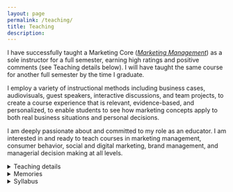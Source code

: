 ```yaml
---
layout: page
permalink: /teaching/
title: Teaching
description:
---
```


I have successfully taught a Marketing Core (<i><a class="page-link" href="https://classes.cornell.edu/browse/roster/SP23/class/NCC/5530">Marketing Management</a></i>) as a sole instructor for a full semester, earning high ratings and positive comments (see Teaching details below). I will  have taught the same course for another full semester by the time I graduate. 

I employ a variety of instructional methods including business cases, audiovisuals, guest speakers, interactive discussions, and team projects, to create a course experience that is relevant, evidence-based, and personalized, to enable students to see how marketing concepts apply to both real business situations and personal decisions.

I am deeply passionate about and committed to my role as an educator. I am interested in and ready to teach courses in marketing management, consumer behavior, social and digital marketing, brand management, and managerial decision making at all levels.
<br>
<details>
    <summary>Teaching details</summary>
    <li>NCC 4530/5530: Marketing Management (undergraduate and graduate)</li>
    <li>Undergraduate rating: <b>5.0 / 5.0</b>, Graduate rating: <b>4.7 / 5.0</b>; College average: 4.3</li>
    <li>Comments from students:
    <div style="text-align:center"><span style="font-size:12pt"><i>
      <br>  
        “This class was a highlight of my time at Cornell”<br><br>
        “The class was super fun and Rin always made sure to go the extra mile to help us understand the course material and engage with real world marketing problems.”<br><br>
“I have had the privilege of taking Rin’s NCC 5530, which has been instrumental in shaping my understanding not only of marketing-related knowledge but also of what it is like to be a good educator. I am really inspired by her teaching style and surprised by the impact she has made.”<br><br>
“I love her class so much and her class made me find out what I am passionate about. I just found a marketing intern job for this summer and will apply the knowledge she taught us this semester to reality.”<br><br>
“She is so enthusiastic about teaching and guiding us to participate in class, as well as learn the material. I am always excited about her class, and all material can be applied to the assignments and projects. To be honest I hope she can teach more classes.”</i></span></div></li>
</details>
<details>
    <summary>Memories</summary>
    <div style="text-align:center">
    <p>A networking dinner with an industry guest speaker from Netflix</p>
  <img src="{{ site.baseurl }}/assets/img/guestspeaker.jpg" width="400px" alt="" title="sahil and my students"/>
    <br>
<p>My first batch of students</p>
  <img src="{{ site.baseurl }}/assets/img/myfirstclass.jpg" width="700px" alt="" title="my first class"/>
        </div>
</details>
<details>
    <summary>Syllabus</summary>
    <iframe src= "{{ '/assets/pdf/NCC5530_Syllabus_2023 Spring.pdf#toolbar=0' | prepend: site.baseurl | prepend: site.url }}" style="width: 80%" class="myIframe">
<p>Hi syllabus</p>
</iframe>
    <script type="text/javascript" language="javascript"> 
$('.myIframe').css('height', $(window).height()+'px');
</script>
</details>
